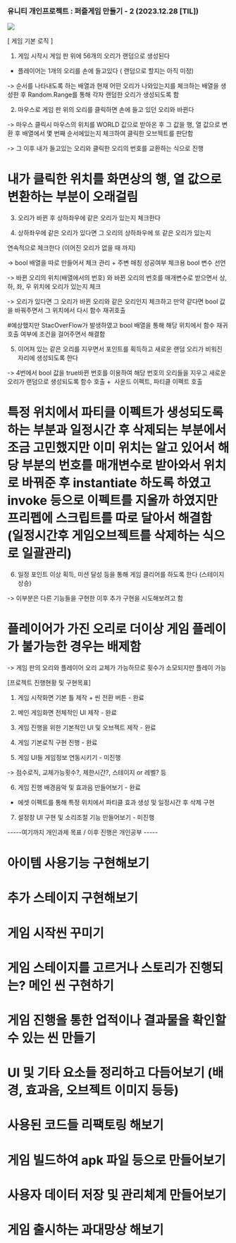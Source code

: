### 유니티 개인프로젝트 : 퍼즐게임 만들기 - 2 (2023.12.28 [TIL])

[![](https://blogger.googleusercontent.com/img/b/R29vZ2xl/AVvXsEgdFydjSw_WTjvQqq5bfmds4V1KTKQnhHgIkHcYU6kSTB1UvyRmyPJqodMteHILt5UAQLLYKbUZOf9xWRpMaM6I6Y9PUhOVErHAzvex5oCkGuGS8s1VODwUy69b62zia8HU8HBetVSeIC48daIyuuGqEDgbwZRIbTH3KHAU_SlGOtcAF-FX-kfC7DLuVQWb/s320/%EC%8A%A4%ED%81%AC%EB%A6%B0%EC%83%B7%202023-12-28%20211002.png)](https://www.blogger.com/blog/post/edit/3583706664799492072/5027338062206885059#)

  

  

[ 게임 기본 로직 ]

  

1. 게임 시작시 게임 판 위에 56개의 오리가 랜덤으로 생성된다

+ 플레이어는 1개의 오리를 손에 들고있다 ( 랜덤으로 할지는 아직 미정)

-> 순서를 나타내도록 하는 배열과 현재 어떤 오리가 나와있는지를 체크하는 배열을 생성한 후 Random.Range를 통해 각자 랜덤한 오리가 생성되도록 함

  

2. 마우스로 게임 판 위의 오리를 클릭하면 손에 들고 있던 오리와 바뀐다

-> 마우스 클릭시 마우스의 위치를 WORLD 값으로 받아온 후 그 값을 행, 열 값으로 변환 후 배열에서 몇 번째 순서에있는지 체크하여 클릭한 오브젝트를 판단함

-> 그 이후 내가 들고있는 오리와 클릭한 오리의 번호를 교환하는 식으로 진행

# 내가 클릭한 위치를 화면상의 행, 열 값으로 변환하는 부분이 오래걸림

  

3. 오리가 바뀐 후 상하좌우에 같은 오리가 있는지 체크한다

4. 상하좌우에 같은 오리가 있다면 그 오리의 상하좌우에 또 같은 오리가 있는지

연속적으로 체크한다 (이어진 오리가 없을 때 까지)

-> bool 배열을 따로 만들어서 체크 관리 + 주변 매칭 성공여부 체크용 bool 변수 선언

-> 바뀐 오리의 위치(배열에서의 번호) 와 바뀐 오리의 번호를 매개변수로 받으면서 상, 하, 좌, 우 위치에 오리가 있는지 체크

-> 오리가 있다면 그 오리가 바뀐 오리와 같은 오리인지 체크하고 만약 같다면 bool 값을 바꿔주면서 그 위치에서 다시 함수 재귀호출

#예상했지만 StacOverFlow가 발생하였고 bool 배열을 통해 해당 위치에서 함수 재귀호출 여부에 조건을 걸어주면서 해결함

  

5. 이어져 있는 같은 오리를 지우면서 포인트를 획득하고 새로운 랜덤 오리가 비워진 자리에 생성되도록 한다

-> 4번에서 bool 값을 true바뀐 번호를 이용하여 해당 번호의 오리들을 지우고 새로운 오리가 랜덤으로 생성되도록 함수 호출 +  사운드 이펙트, 파티클 이펙트 호출

# 특정 위치에서 파티클 이펙트가 생성되도록 하는 부분과 일정시간 후 삭제되는 부분에서 조금 고민했지만 이미 위치는 알고 있어서 해당 부분의 번호를 매개변수로 받아와서 위치로 바꿔준 후 instantiate 하도록 하였고 invoke 등으로 이펙트를 지울까 하였지만 프리펩에 스크립트를 따로 달아서 해결함 (일정시간후 게임오브젝트를 삭제하는 식으로 일괄관리)

  

6. 일정 포인트 이상 획득, 미션 달성 등을 통해 게임 클리어를 하도록 한다 (스테이지 상승)

-> 이부분은 다른 기능들을 구현한 이후 추가 구현을 시도해보려고 함

  

# 플레이어가 가진 오리로 더이상 게임 플레이가 불가능한 경우는 배제함

-> 게임 판의 오리와 플레이어 오리 교체가 가능하므로 횟수가 소모되지만 플레이 가능

  

[프로젝트 진행현황 및 구현목표]

1. 게임 시작화면 기본 틀 제작 + 씬 전환 버튼 - 완료

2. 메인 게임화면 전체적인 UI 제작 - 완료

3. 게임 진행을 위한 기본적인 UI 및 오브젝트 제작 - 완료

4. 게임 기본로직 구현 진행 - 완료

5. 게임 UI들 게임정보 연동시키기 - 미진행

-> 점수로직, 교체가능횟수?, 제한시간?, 스테이지 or 레벨? 등

6. 게임 진행 배경음악 및 효과음 만들어보기 - 완료

+ 에셋 이펙트를 통해 특정 위치에서 파티클 효과 생성 및 일정시간 후 삭제 구현

7. 설정창 UI 구현 및 소리조절 기능 만들어보기 - 미진행

  

-----여기까지 개인과제 목표 / 이후 진행은 개인공부 -----

  

# 아이템 사용기능 구현해보기

# 추가 스테이지 구현해보기 

# 게임 시작씬 꾸미기

# 게임 스테이지를 고르거나 스토리가 진행되는? 메인 씬 구현하기

# 게임 진행을 통한 업적이나 결과물을 확인할 수 있는 씬 만들기

# UI 및 기타 요소들 정리하고 다듬어보기 (배경, 효과음, 오브젝트 이미지 등등)

# 사용된 코드들 리팩토링 해보기

# 게임 빌드하여 apk 파일 등으로 만들어보기

# 사용자 데이터 저장 및 관리체계 만들어보기

# 게임 출시하는 과대망상 해보기